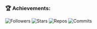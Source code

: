 ### 🏆 Achievements:
![Followers](https://img.shields.io/github/followers/Krish-KJ?label=Followers&style=for-the-badge)
![Stars](https://img.shields.io/github/stars/Krish-KJ?label=Stars&style=for-the-badge)
![Repos](https://img.shields.io/badge/Public%20Repos-XX-blue?style=for-the-badge)
![Commits](https://img.shields.io/badge/Commits-2025-brightgreen?style=for-the-badge)
